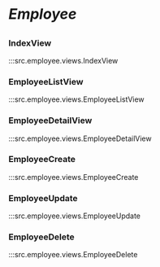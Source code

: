 # ***Employee***

## 

### IndexView
:::src.employee.views.IndexView

### EmployeeListView
:::src.employee.views.EmployeeListView

### EmployeeDetailView
:::src.employee.views.EmployeeDetailView

### EmployeeCreate
:::src.employee.views.EmployeeCreate

### EmployeeUpdate
:::src.employee.views.EmployeeUpdate

### EmployeeDelete
:::src.employee.views.EmployeeDelete